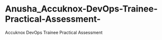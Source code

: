 # Anusha_Accuknox-DevOps-Trainee-Practical-Assessment-
Accuknox DevOps Trainee Practical Assessment 
